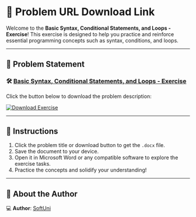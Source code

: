# 📝 Problem URL Download Link

Welcome to the **Basic Syntax, Conditional Statements, and Loops - Exercise**! This exercise is designed to help you practice and reinforce essential programming concepts such as syntax, conditions, and loops.

---

## 📄 Problem Statement

### 🛠️ [Basic Syntax, Conditional Statements, and Loops - Exercise](https://github.com/user-attachments/files/17949075/Basic.Syntax.Conditional.Statements.and.Loops.-.Exercise.docx)
Click the button below to download the problem description:

[![Download Exercise](https://img.shields.io/badge/Download-Exercise-blue?style=for-the-badge&logo=microsoftword)](https://github.com/user-attachments/files/17949075/Basic.Syntax.Conditional.Statements.and.Loops.-.Exercise.docx)

---

## 📌 Instructions
1. Click the problem title or download button to get the `.docx` file.
2. Save the document to your device.
3. Open it in Microsoft Word or any compatible software to explore the exercise tasks.
4. Practice the concepts and solidify your understanding!

---

## 👤 About the Author

💻 **Author**: [SoftUni](https://softuni.bg/) 

